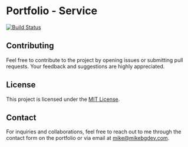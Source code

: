 # Portfolio - Service
[![Build Status](https://drone.mikebgdev.com/api/badges/mikebgdev/portfolio-service/status.svg)](https://drone.mikebgdev.com/mikebgdev/portfolio-service)

## Contributing

Feel free to contribute to the project by opening issues or submitting pull requests. Your feedback and suggestions are highly appreciated.

## License

This project is licensed under the [MIT License](LICENSE.md).

## Contact

For inquiries and collaborations, feel free to reach out to me through the contact form on the portfolio or via email at [mike@mikebgdev.com](mailto:mike@mikebgdev.com).


